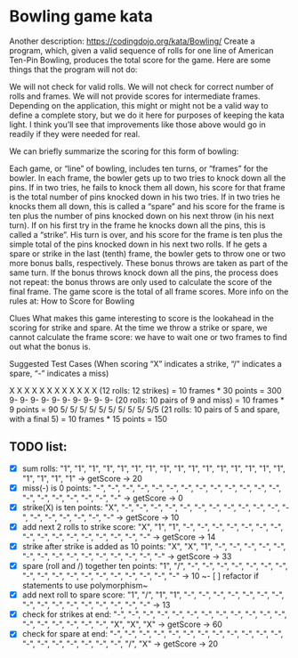 # Bowling game kata
Another description: https://codingdojo.org/kata/Bowling/
Create a program, which, given a valid sequence of rolls for one line of American Ten-Pin Bowling, produces the total score for the game. Here are some things that the program will not do:

We will not check for valid rolls.
We will not check for correct number of rolls and frames.
We will not provide scores for intermediate frames.
Depending on the application, this might or might not be a valid way to define a complete story, but we do it here for purposes of keeping the kata light. I think you’ll see that improvements like those above would go in readily if they were needed for real.

We can briefly summarize the scoring for this form of bowling:

Each game, or “line” of bowling, includes ten turns, or “frames” for the bowler.
In each frame, the bowler gets up to two tries to knock down all the pins.
If in two tries, he fails to knock them all down, his score for that frame is the total number of pins knocked down in his two tries.
If in two tries he knocks them all down, this is called a “spare” and his score for the frame is ten plus the number of pins knocked down on his next throw (in his next turn).
If on his first try in the frame he knocks down all the pins, this is called a “strike”. His turn is over, and his score for the frame is ten plus the simple total of the pins knocked down in his next two rolls.
If he gets a spare or strike in the last (tenth) frame, the bowler gets to throw one or two more bonus balls, respectively. These bonus throws are taken as part of the same turn. If the bonus throws knock down all the pins, the process does not repeat: the bonus throws are only used to calculate the score of the final frame.
The game score is the total of all frame scores.
More info on the rules at: How to Score for Bowling

Clues
What makes this game interesting to score is the lookahead in the scoring for strike and spare. At the time we throw a strike or spare, we cannot calculate the frame score: we have to wait one or two frames to find out what the bonus is.

Suggested Test Cases
(When scoring “X” indicates a strike, “/” indicates a spare, “-” indicates a miss)

X X X X X X X X X X X X (12 rolls: 12 strikes) = 10 frames * 30 points = 300
9- 9- 9- 9- 9- 9- 9- 9- 9- 9- (20 rolls: 10 pairs of 9 and miss) = 10 frames * 9 points = 90
5/ 5/ 5/ 5/ 5/ 5/ 5/ 5/ 5/ 5/5 (21 rolls: 10 pairs of 5 and spare, with a final 5) = 10 frames * 15 points = 150

## TODO list:
- [x] sum rolls: "1", "1", "1", "1", "1", "1", "1", "1", "1", "1", "1", "1", "1", "1", "1", "1", "1", "1", "1", "1" -> getScore -> 20
- [x] miss(-) is 0 points: "-", "-", "-", "-", "-", "-", "-", "-", "-", "-", "-", "-", "-", "-", "-", "-", "-", "-", "-", "-" -> getScore -> 0
- [x] strike(X) is ten points: "X", "-", "-", "-", "-", "-", "-", "-", "-", "-", "-", "-", "-", "-", "-", "-", "-", "-", "-" -> getScore -> 10
- [x] add next 2 rolls to strike score: "X", "1", "1", "-", "-", "-", "-", "-", "-", "-", "-", "-", "-", "-", "-", "-", "-", "-", "-" -> getScore -> 14
- [x] strike after strike is added as 10 points: "X", "X", "1", "-", "-", "-", "-", "-", "-", "-", "-", "-", "-", "-", "-", "-", "-", "-" -> getScore -> 33
- [x] spare (roll and /) together ten points: "1", "/", "-", "-", "-", "-", "-", "-", "-", "-", "-", "-", "-", "-", "-", "-", "-", "-", "-", "-" -> 10
~- [ ] refactor if statements to use polymorphism~
- [x] add next roll to spare score: "1", "/", "1", "1", "-", "-", "-", "-", "-", "-", "-", "-", "-", "-", "-", "-", "-", "-", "-", "-" -> 13
- [x] check for strikes at end: "-", "-", "-", "-", "-", "-", "-", "-", "-", "-", "-", "-", "-", "-", "-", "-", "-", "-", "X", "X", "X" -> getScore -> 60
- [x] check for spare at end: "-", "-", "-", "-", "-", "-", "-", "-", "-", "-", "-", "-", "-", "-", "-", "-", "-", "-", "-", "/", "X" -> getScore -> 20
